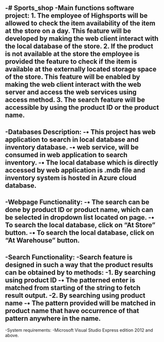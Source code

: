 -# Sports_shop
-Main functions software project: 1. The employee of Highsports will be allowed to check the item availability of the item at the store on a day. This feature will be developed by making the web client interact with the local database of the store. 2. If the product is not available at the store the employee is provided the feature to check if the item is available at the externally located storage space of the store. This feature will be enabled by making the web client interact with the web server and access the web services using access method.  3. The search feature will be accessible by using the product ID or the product name.
-
-Databases Description:
-•	This project has web application to search in local database and inventory database.
-•	web service, will be consumed in web application to search inventory.
-•	The local database which is directly accessed by web application is .mdb file and inventory system is hosted in Azure cloud database.
-
-Webpage Functionality:
-•	The search can be done by product ID or product name, which can be selected in dropdown list located on page.
-•	To search the local database, click on “At Store” button.
-•	To search the local database, click on “At Warehouse” button. 
-
-Search Functionality: 
-Search feature is designed in such a way that the product results can be obtained by to methods:
-1.	By searching using product ID
-•	The patterned enter is matched from starting of the string to fetch result output. 
-2.	By searching using product name
-•	The pattern provided will be matched in product name that have occurrence of that pattern anywhere in the name.
-
-System requirements:
-Microsoft Visual Studio Express edition 2012 and above.
